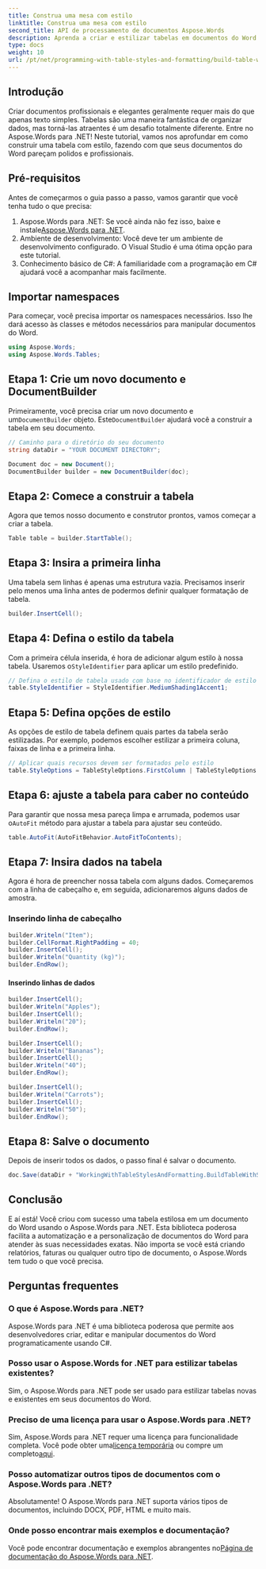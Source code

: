 ```yaml
---
title: Construa uma mesa com estilo
linktitle: Construa uma mesa com estilo
second_title: API de processamento de documentos Aspose.Words
description: Aprenda a criar e estilizar tabelas em documentos do Word usando o Aspose.Words para .NET com este guia passo a passo abrangente.
type: docs
weight: 10
url: /pt/net/programming-with-table-styles-and-formatting/build-table-with-style/
---
```

## Introdução

Criar documentos profissionais e elegantes geralmente requer mais do que apenas texto simples. Tabelas são uma maneira fantástica de organizar dados, mas torná-las atraentes é um desafio totalmente diferente. Entre no Aspose.Words para .NET! Neste tutorial, vamos nos aprofundar em como construir uma tabela com estilo, fazendo com que seus documentos do Word pareçam polidos e profissionais.

## Pré-requisitos

Antes de começarmos o guia passo a passo, vamos garantir que você tenha tudo o que precisa:

1.  Aspose.Words para .NET: Se você ainda não fez isso, baixe e instale[Aspose.Words para .NET](https://releases.aspose.com/words/net/).
2. Ambiente de desenvolvimento: Você deve ter um ambiente de desenvolvimento configurado. O Visual Studio é uma ótima opção para este tutorial.
3. Conhecimento básico de C#: A familiaridade com a programação em C# ajudará você a acompanhar mais facilmente.

## Importar namespaces

Para começar, você precisa importar os namespaces necessários. Isso lhe dará acesso às classes e métodos necessários para manipular documentos do Word.

```csharp
using Aspose.Words;
using Aspose.Words.Tables;
```

## Etapa 1: Crie um novo documento e DocumentBuilder

 Primeiramente, você precisa criar um novo documento e um`DocumentBuilder` objeto. Este`DocumentBuilder` ajudará você a construir a tabela em seu documento.

```csharp
// Caminho para o diretório do seu documento
string dataDir = "YOUR DOCUMENT DIRECTORY";

Document doc = new Document();
DocumentBuilder builder = new DocumentBuilder(doc);
```

## Etapa 2: Comece a construir a tabela

Agora que temos nosso documento e construtor prontos, vamos começar a criar a tabela.

```csharp
Table table = builder.StartTable();
```

## Etapa 3: Insira a primeira linha

Uma tabela sem linhas é apenas uma estrutura vazia. Precisamos inserir pelo menos uma linha antes de podermos definir qualquer formatação de tabela.

```csharp
builder.InsertCell();
```

## Etapa 4: Defina o estilo da tabela

 Com a primeira célula inserida, é hora de adicionar algum estilo à nossa tabela. Usaremos o`StyleIdentifier` para aplicar um estilo predefinido.

```csharp
// Defina o estilo de tabela usado com base no identificador de estilo exclusivo
table.StyleIdentifier = StyleIdentifier.MediumShading1Accent1;
```

## Etapa 5: Defina opções de estilo

As opções de estilo de tabela definem quais partes da tabela serão estilizadas. Por exemplo, podemos escolher estilizar a primeira coluna, faixas de linha e a primeira linha.

```csharp
// Aplicar quais recursos devem ser formatados pelo estilo
table.StyleOptions = TableStyleOptions.FirstColumn | TableStyleOptions.RowBands | TableStyleOptions.FirstRow;
```

## Etapa 6: ajuste a tabela para caber no conteúdo

Para garantir que nossa mesa pareça limpa e arrumada, podemos usar o`AutoFit` método para ajustar a tabela para ajustar seu conteúdo.

```csharp
table.AutoFit(AutoFitBehavior.AutoFitToContents);
```

## Etapa 7: Insira dados na tabela

Agora é hora de preencher nossa tabela com alguns dados. Começaremos com a linha de cabeçalho e, em seguida, adicionaremos alguns dados de amostra.

### Inserindo linha de cabeçalho

```csharp
builder.Writeln("Item");
builder.CellFormat.RightPadding = 40;
builder.InsertCell();
builder.Writeln("Quantity (kg)");
builder.EndRow();
```

#### Inserindo linhas de dados

```csharp
builder.InsertCell();
builder.Writeln("Apples");
builder.InsertCell();
builder.Writeln("20");
builder.EndRow();

builder.InsertCell();
builder.Writeln("Bananas");
builder.InsertCell();
builder.Writeln("40");
builder.EndRow();

builder.InsertCell();
builder.Writeln("Carrots");
builder.InsertCell();
builder.Writeln("50");
builder.EndRow();
```

## Etapa 8: Salve o documento

Depois de inserir todos os dados, o passo final é salvar o documento.

```csharp
doc.Save(dataDir + "WorkingWithTableStylesAndFormatting.BuildTableWithStyle.docx");
```

## Conclusão

E aí está! Você criou com sucesso uma tabela estilosa em um documento do Word usando o Aspose.Words para .NET. Esta biblioteca poderosa facilita a automatização e a personalização de documentos do Word para atender às suas necessidades exatas. Não importa se você está criando relatórios, faturas ou qualquer outro tipo de documento, o Aspose.Words tem tudo o que você precisa.

## Perguntas frequentes

### O que é Aspose.Words para .NET?
Aspose.Words para .NET é uma biblioteca poderosa que permite aos desenvolvedores criar, editar e manipular documentos do Word programaticamente usando C#.

### Posso usar o Aspose.Words for .NET para estilizar tabelas existentes?
Sim, o Aspose.Words para .NET pode ser usado para estilizar tabelas novas e existentes em seus documentos do Word.

### Preciso de uma licença para usar o Aspose.Words para .NET?
 Sim, Aspose.Words para .NET requer uma licença para funcionalidade completa. Você pode obter uma[licença temporária](https://purchase.aspose.com/temporary-license/) ou compre um completo[aqui](https://purchase.aspose.com/buy).

### Posso automatizar outros tipos de documentos com o Aspose.Words para .NET?
Absolutamente! O Aspose.Words para .NET suporta vários tipos de documentos, incluindo DOCX, PDF, HTML e muito mais.

### Onde posso encontrar mais exemplos e documentação?
 Você pode encontrar documentação e exemplos abrangentes no[Página de documentação do Aspose.Words para .NET](https://reference.aspose.com/words/net/).